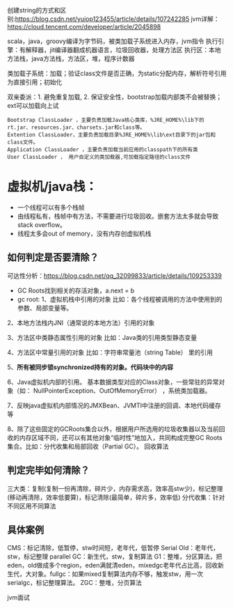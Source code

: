 创建string的方式和区别:https://blog.csdn.net/yuiop123455/article/details/107242285
jvm详解：https://cloud.tencent.com/developer/article/2045898


scala，java，groovy编译为字节码，被类加载子系统进入内存，jvm指令
执行引擎：有解释器，jit编译器翻成机器语言，垃圾回收器，处理方法区
执行区：本地方法栈，java方法栈，方法区，堆，程序计数器

类加载子系统：加载；验证class文件是否正确，为static分配内存，解析符号引用为直接引用；初始化

双亲委派：1. 避免重复加载, 2. 保证安全性，bootstrap加载内部类不会被替换；ext可以加载向上试
```agsl
Bootstrap ClassLoader ，主要负责加载Java核心类库，%JRE_HOME%\lib下的rt.jar、resources.jar、charsets.jar和class等。
Extention ClassLoader，主要负责加载目录%JRE_HOME%\lib\ext目录下的jar包和class文件。
Application ClassLoader ，主要负责加载当前应用的classpath下的所有类
User ClassLoader ， 用户自定义的类加载器,可加载指定路径的class文件
```

# 虚拟机/java栈：
- 一个线程可以有多个栈帧
- 由线程私有，栈帧中有方法，不需要进行垃圾回收。嵌套方法太多就会导致stack overflow。
- 线程太多会out of memory，没有内存创虚拟机栈


## 如何判定是否要清除？
可达性分析：https://blog.csdn.net/qq_32099833/article/details/109253339
- GC Roots找到相关的存活对象，a.next = b
- gc root:
1、虚拟机栈中引用的对象
  比如：各个线程被调用的方法中使用到的参数、局部变量等。

2、本地方法栈内JNI（通常说的本地方法）引用的对象

3、方法区中类静态属性引用的对象
比如：Java类的引用类型静态变量

4、方法区中常量引用的对象
比如：字符串常量池（string Table） 里的引用

5、**所有被同步锁synchronized持有的对象。代码块中的内容**

6、Java虚拟机内部的引用。
基本数据类型对应的Class对象，一些常驻的异常对象（如：
NullPointerException、OutOfMemoryError） ，系统类加载器。

7、反映java虚拟机内部情况的JMXBean、JVMTI中注册的回调、本地代码缓存等

8、除了这些固定的GCRoots集合以外，根据用户所选用的垃圾收集器以及当前回收的内存区域不同，还可以有其他对象“临时性”地加入，共同构成完整GC Roots集合。比如：分代收集和局部回收（Partial GC）。
回收算法

## 判定完毕如何清除？
三大类：复制(复制一份再清除，碎片少，内存需求高，效率高stw少)，标记整理(移动再清除，效率低要算)，标记清除(最简单，碎片多，效率低)
分代收集：针对不同区用不同算法



## 具体案例
CMS：标记清除，低暂停，stw时间短，老年代，低暂停
Serial Old：老年代，stw，标记整理
parallel GC：新生代，stw，复制算法
G1：整堆，分区算法，把eden，old做成多个region，eden满就清eden，mixedgc老年代占比高，回收新生代，大对象。fullgc：如果mixed复制算法内存不够，触发stw，用一次serialgc，标记整理算法。
ZGC：整堆，分页算法

jvm面试
